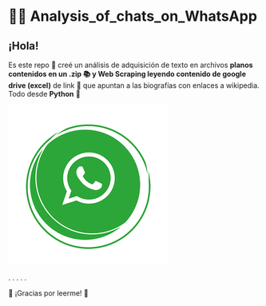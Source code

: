 # 🕵️‍♂️ Analysis_of_chats_on_WhatsApp

## ¡Hola!


Es este repo 🍚 creé un análisis de adquisición de texto en archivos **planos contenidos en un .zip 📚 y Web Scraping leyendo contenido de google drive (excel)** de link 🔗 que apuntan a las biografías con enlaces a wikipedia. Todo desde **Python** 🐍


![Resultados](/WH.png)


.
.
.
.
.

🦉 ¡Gracias por leerme!  🦉
